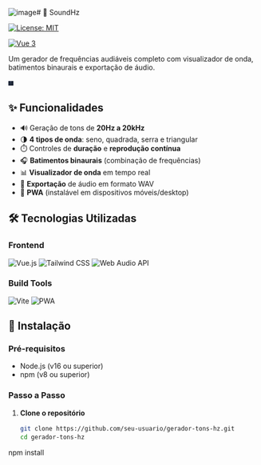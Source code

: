 ![image](https://github.com/user-attachments/assets/7400c4b5-3024-49d3-9e6c-f1fd0817ff29)# 🎵 SoundHz

[![License: MIT](https://img.shields.io/badge/License-MIT-blue.svg)](LICENSE)
<!-- [![PWA Ready](https://img.shields.io/badge/PWA-Ready-brightgreen.svg)](https://web.dev/progressive-web-apps/) 
desenvolvido como PWA (Progressive Web App).-->
[![Vue 3](https://img.shields.io/badge/Vue-3-4FC08D.svg)](https://vuejs.org/)

Um gerador de frequências audiáveis completo com visualizador de onda, batimentos binaurais e exportação de áudio.

<img src="public/captura.png" width='10'>


## ✨ Funcionalidades

- 🔊 Geração de tons de **20Hz a 20kHz**
- 🌗 **4 tipos de onda**: seno, quadrada, serra e triangular
- ⏱️ Controles de **duração** e **reprodução contínua**
- 🎧 **Batimentos binaurais** (combinação de frequências)
- 📊 **Visualizador de onda** em tempo real
- 💾 **Exportação** de áudio em formato WAV
- 📱 **PWA** (instalável em dispositivos móveis/desktop)

## 🛠️ Tecnologias Utilizadas

### Frontend
![Vue.js](https://img.shields.io/badge/Vue.js-3.x-4FC08D?logo=vuedotjs)
![Tailwind CSS](https://img.shields.io/badge/Tailwind_CSS-3.x-06B6D4?logo=tailwindcss)
![Web Audio API](https://img.shields.io/badge/Web_Audio_API-✓-EC5990)

### Build Tools
![Vite](https://img.shields.io/badge/Vite-4.x-646CFF?logo=vite)
![PWA](https://img.shields.io/badge/PWA_Ready-✓-5A0FC8)

## 🚀 Instalação

### Pré-requisitos
- Node.js (v16 ou superior)
- npm (v8 ou superior)

### Passo a Passo

1. **Clone o repositório**
   ```bash
   git clone https://github.com/seu-usuario/gerador-tons-hz.git
   cd gerador-tons-hz

npm install
